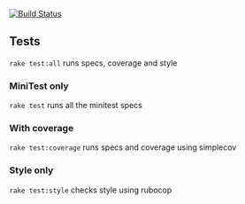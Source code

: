 [![Build Status](https://travis-ci.org/samuelmolinari/code-test.svg?branch=master)](https://travis-ci.org/samuelmolinari/code-test)

## Tests

``rake test:all`` runs specs, coverage and style

### MiniTest only

``rake test`` runs all the minitest specs

### With coverage

``rake test:coverage`` runs specs and coverage using simplecov

### Style only

``rake test:style`` checks style using rubocop


